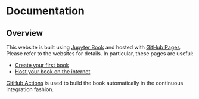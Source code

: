 # Documentation

## Overview

This website is built using [Jupyter Book](https://jupyterbook.org/) and hosted with [GitHub Pages](https://docs.github.com/en/github/working-with-github-pages). Please refer to the websites for details.
In particular, these pages are useful:

- [Create your first book](https://jupyterbook.org/start/your-first-book.html)
- [Host your book on the internet](https://jupyterbook.org/publish/web.html)

[GitHub Actions](https://docs.github.com/en/actions) is used to build the book automatically in the continuous integration fashion.
